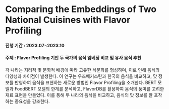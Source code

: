 
# Comparing the Embeddings of Two National Cuisines with Flavor Profiling 

#### 진행 기간 : 2023.07~2023.10

#### 주제 : Flavor Profiling 기반 두 국가의 음식 임베딩 비교 및 유사 음식 추천

각 나라는 지리적 및 문화적 배경에 따라 고유한 식문화를 형성하며, 이로 인해 음식의 다양성과 차이점이 발생한다. 이 연구는 우즈베키스탄과 한국의 음식을 비교하고, 맛 정보를 반영하여 음식을 표현하는 새로운 방법인 Flavor Profiling을 소개한다. BERT 모델과 FoodBERT 모델의 한계를 분석하고, FlavorDB를 활용하여 음식의 풍미를 고려한 재료 표현을 만들었다. 이를 통해 두 나라의 음식을 비교하고, 음식의 맛 정보를 잘 포착하는 중요성을 강조한다.
